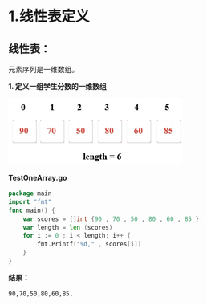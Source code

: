 # 1.线性表定义

## 线性表：

元素序列是一维数组。

**1. 定义一组学生分数的一维数组**

![img](images/Image00003.jpg)

**TestOneArray.go**

```go
package main
import "fmt"
func main() {
    var scores = []int {90 , 70 , 50 , 80 , 60 , 85 }
    var length = len (scores)
    for i := 0 ; i < length; i++ {
   		fmt.Printf("%d," , scores[i])
    }
}
```

**结果：**

```
90,70,50,80,60,85,
```

